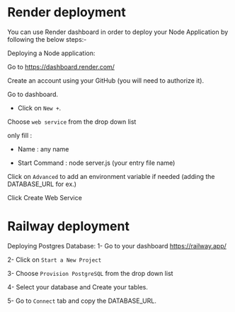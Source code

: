 # Render deployment

You can use Render dashboard in order to deploy your Node Application by following the below steps:- 

Deploying a Node application: 
	
 Go to https://dashboard.render.com/
	
Create an account using your GitHub (you will need to authorize it).
	
Go to dashboard.
	
- Click on `New +`.
	
Choose `web service` from the drop down list
	
 only fill :
	

		
* Name :  any name 
		
* Start Command  : node server.js  (your entry file name)
	
	
	
Click on `Advanced` to add an environment variable if needed (adding the DATABASE_URL for ex.)
	
Click Create Web Service


# Railway deployment
Deploying Postgres Database: 
 1- Go to your dashboard https://railway.app/

 2- Click on `Start a New Project`

 3- Choose `Provision PostgreSQL` from the drop down list

 4- Select your database and Create your tables.

 5- Go to `Connect` tab and copy the DATABASE_URL.